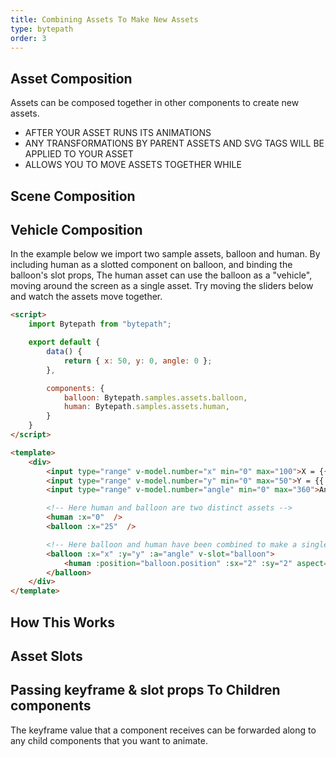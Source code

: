 ```yaml
---
title: Combining Assets To Make New Assets
type: bytepath
order: 3
---
```

## Asset Composition
Assets can be composed together in other components to create new assets. 

- AFTER YOUR ASSET RUNS ITS ANIMATIONS
- ANY TRANSFORMATIONS BY PARENT ASSETS AND SVG TAGS WILL BE APPLIED TO YOUR ASSET
- ALLOWS YOU TO MOVE ASSETS TOGETHER WHILE  


## Scene Composition


## Vehicle Composition

In the example below we import two sample assets, balloon and human. By including human as a slotted component on balloon, and binding the balloon's slot props, The human asset can use the balloon as a "vehicle", moving around the screen as a single asset. 
Try moving the sliders below and watch the assets move together. 
 
``` html
<script>
    import Bytepath from "bytepath";

    export default {
        data() {
            return { x: 50, y: 0, angle: 0 };
        },

        components: {
            balloon: Bytepath.samples.assets.balloon,
            human: Bytepath.samples.assets.human,
        }
    }
</script>

<template>
    <div>
        <input type="range" v-model.number="x" min="0" max="100">X = {{ x }}<br/>
        <input type="range" v-model.number="y" min="0" max="50">Y = {{ y }}<br/>
        <input type="range" v-model.number="angle" min="0" max="360">Angle = {{ angle }}<br/>

        <!-- Here human and balloon are two distinct assets -->
        <human :x="0"  />
        <balloon :x="25"  />

        <!-- Here balloon and human have been combined to make a single asset -->
        <balloon :x="x" :y="y" :a="angle" v-slot="balloon">
            <human :position="balloon.position" :sx="2" :sy="2" aspect="xMidYMax meet"/>
        </balloon>
    </div>
</template>
```

<ClientOnly>
<ArtAsset-VehicleComposition />
</ClientOnly>


## How This Works

## Asset Slots

## Passing keyframe & slot props To Children components
The keyframe value that a component receives can be forwarded along to any child components that you want to animate. 
